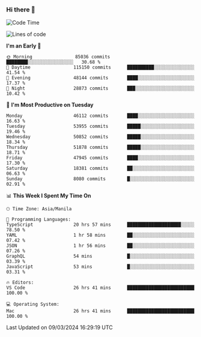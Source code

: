 ### Hi there 👋

<!--START_SECTION:waka-->
![Code Time](http://img.shields.io/badge/Code%20Time-4%2C943%20hrs%2034%20mins-blue)

![Lines of code](https://img.shields.io/badge/From%20Hello%20World%20I%27ve%20Written-119.1%20million%20lines%20of%20code-blue)

**I'm an Early 🐤** 

```text
🌞 Morning                85036 commits       ████████░░░░░░░░░░░░░░░░░   30.68 % 
🌆 Daytime                115150 commits      ██████████░░░░░░░░░░░░░░░   41.54 % 
🌃 Evening                48144 commits       ████░░░░░░░░░░░░░░░░░░░░░   17.37 % 
🌙 Night                  28873 commits       ███░░░░░░░░░░░░░░░░░░░░░░   10.42 % 
```
📅 **I'm Most Productive on Tuesday** 

```text
Monday                   46112 commits       ████░░░░░░░░░░░░░░░░░░░░░   16.63 % 
Tuesday                  53955 commits       █████░░░░░░░░░░░░░░░░░░░░   19.46 % 
Wednesday                50852 commits       █████░░░░░░░░░░░░░░░░░░░░   18.34 % 
Thursday                 51878 commits       █████░░░░░░░░░░░░░░░░░░░░   18.71 % 
Friday                   47945 commits       ████░░░░░░░░░░░░░░░░░░░░░   17.30 % 
Saturday                 18381 commits       ██░░░░░░░░░░░░░░░░░░░░░░░   06.63 % 
Sunday                   8080 commits        █░░░░░░░░░░░░░░░░░░░░░░░░   02.91 % 
```


📊 **This Week I Spent My Time On** 

```text
🕑︎ Time Zone: Asia/Manila

💬 Programming Languages: 
TypeScript               20 hrs 57 mins      ████████████████████░░░░░   78.50 % 
YAML                     1 hr 58 mins        ██░░░░░░░░░░░░░░░░░░░░░░░   07.42 % 
JSON                     1 hr 56 mins        ██░░░░░░░░░░░░░░░░░░░░░░░   07.26 % 
GraphQL                  54 mins             █░░░░░░░░░░░░░░░░░░░░░░░░   03.39 % 
JavaScript               53 mins             █░░░░░░░░░░░░░░░░░░░░░░░░   03.31 % 

🔥 Editors: 
VS Code                  26 hrs 41 mins      █████████████████████████   100.00 % 

💻 Operating System: 
Mac                      26 hrs 41 mins      █████████████████████████   100.00 % 
```


 Last Updated on 09/03/2024 16:29:19 UTC
<!--END_SECTION:waka-->


<!--
**rad182/rad182** is a ✨ _special_ ✨ repository because its `README.md` (this file) appears on your GitHub profile.

Here are some ideas to get you started:

- 🔭 I’m currently working on ...
- 🌱 I’m currently learning ...
- 👯 I’m looking to collaborate on ...
- 🤔 I’m looking for help with ...
- 💬 Ask me about ...
- 📫 How to reach me: ...
- 😄 Pronouns: ...
- ⚡ Fun fact: ...
-->
